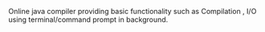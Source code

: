 Online java compiler providing basic functionality such as Compilation , I/O using terminal/command prompt in background.
